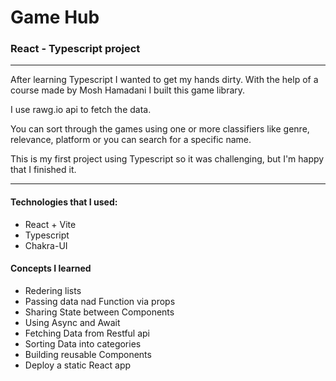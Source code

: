 <h1>Game Hub</h1>
<h3>React - Typescript project</h3>
<hr>
<p>After learning Typescript I wanted to get my hands dirty. With the help of a course made by Mosh Hamadani I built this game library.</p>
<p>I use rawg.io api to fetch the data.</p>
<p>You can sort through the games using one or more classifiers like genre, relevance, platform or you can search for a specific name.</p>
<p>This is my first project using Typescript so it was challenging, but I'm happy that I finished it.</p>
<hr>
<h4>Technologies that I used:</h4>
<ul>
<li>React + Vite</li>
<li>Typescript</li>
<li>Chakra-UI</li>
</ul>
<h4>Concepts I learned</h4>
<ul>
  <li>Redering lists</li>
  <li>Passing data nad Function via props</li>
  <li>Sharing State between Components</li>
  <li>Using Async and Await</li>
  <li>Fetching Data from Restful api</li>
  <li>Sorting Data into categories</li>
  <li>Building reusable Components</li>
  <li>Deploy a static React app</li>
</ul>
